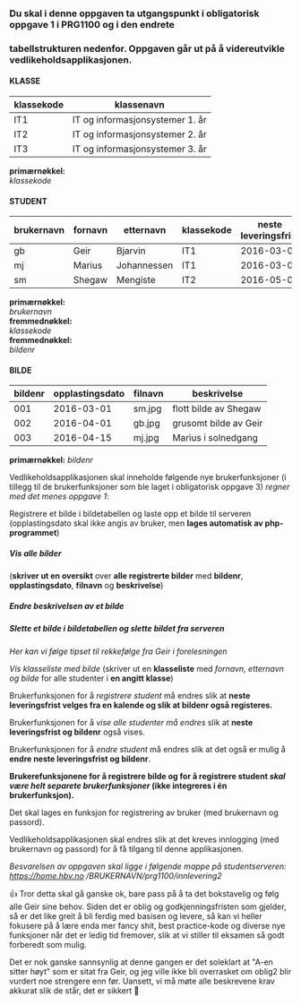 ### Du skal i denne oppgaven ta utgangspunkt i obligatorisk oppgave 1 i PRG1100 og i den endrete
### tabellstrukturen nedenfor. Oppgaven går ut på å videreutvikle vedlikeholdsapplikasjonen.

#### KLASSE
| klassekode | klassenavn |
| --- | --- |
IT1 | IT og informasjonsystemer 1. år
IT2 | IT og informasjonsystemer 2. år
IT3 | IT og informasjonsystemer 3. år

**primærnøkkel:**  
*klassekode*  

#### STUDENT
brukernavn | fornavn | etternavn | klassekode | neste leveringsfrist | bildenr
--- | --- | --- | --- | --- | ---
gb | Geir | Bjarvin | IT1 | 2016-03-01 | 002
mj | Marius | Johannessen | IT1 | 2016-03-01 | 003
sm | Shegaw | Mengiste | IT2 | 2016-05-01 | 001

**primærnøkkel:**  
*brukernavn*  
**fremmednøkkel:**  
*klassekode*  
**fremmednøkkel:**  
*bildenr*  

#### BILDE
bildenr | opplastingsdato | filnavn | beskrivelse
--- | --- | --- | ---
001 | 2016-03-01 | sm.jpg | flott bilde av Shegaw
002 | 2016-04-01 | gb.jpg | grusomt bilde av Geir
003 | 2016-04-15 | mj.jpg | Marius i solnedgang

**primærnøkkel:**
*bildenr*

Vedlikeholdsapplikasjonen skal inneholde følgende nye brukerfunksjoner (i tillegg til de
brukerfunksjoner som ble laget i obligatorisk oppgave 3) *regner med det menes oppgave 1*:  

Registrere et bilde i bildetabellen og laste opp et bilde til serveren (opplastingsdato skal ikke
angis av bruker, men **lages automatisk av php-programmet**)  

##### Vis alle bilder  
(**skriver ut en oversikt** over **alle registrerte bilder** med **bildenr**, **opplastingsdato**, **filnavn** og **beskrivelse**)

##### Endre beskrivelsen av et bilde

##### Slette et bilde i bildetabellen og slette bildet fra serveren
*Her kan vi følge tipset til rekkefølge fra Geir i forelesningen*

*Vis klasseliste med bilde*
(skriver ut en **klasseliste** med *fornavn, etternavn og bilde* for alle studenter i **en angitt klasse**)

Brukerfunksjonen for å *registrere student* må endres slik at **neste leveringsfrist velges fra en kalende og slik at bildenr også registeres.**  

Brukerfunksjonen for å *vise alle studenter må endres* slik at **neste leveringsfrist og bildenr** også vises.  

Brukerfunksjonen for å *endre student* må endres slik at det også er mulig å **endre neste leveringsfrist og bildenr**.  

**Brukerefunksjonene for å registrere bilde og for å
registrere student *skal være helt separete brukerfunksjoner* (ikke integreres i én brukerfunksjon).**

Det skal lages en funksjon for registrering av bruker (med brukernavn og passord).  

Vedlikeholdsapplikasjonen skal endres slik at det kreves innlogging (med brukernavn og passord) for
å få tilgang til denne applikasjonen.  


*Besvarelsen av oppgaven skal ligge i følgende mappe på studentserveren: https://home.hbv.no
/BRUKERNAVN/prg1100/innlevering2*


:+1: Tror detta skal gå ganske ok, bare pass på å ta det bokstavelig og følg alle Geir sine behov.
Siden det er oblig og godkjenningsfristen som gjelder, så er det like greit å bli ferdig med basisen og
levere, så kan vi heller fokusere på å lære enda mer fancy shit, best practice-kode og diverse nye funksjoner
når det er ledig tid fremover, slik at vi stiller til eksamen så godt forberedt som mulig.

Det er nok ganske sannsynlig at denne gangen er det soleklart at "A-en sitter høyt" som er sitat fra Geir,
og jeg ville ikke bli overrasket om oblig2 blir vurdert noe strengere enn før. Uansett, vi må møte alle
beskrevene krav akkurat slik de står, det er sikkert :camel:
